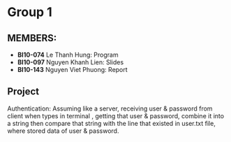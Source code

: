 Group 1
=======

## MEMBERS:
* **BI10-074** Le Thanh Hung: Program
* **BI10-097** Nguyen Khanh Lien: Slides 
* **BI10-143** Nguyen Viet Phuong: Report

## Project
Authentication: Assuming like a server, receiving user & password from client when types in terminal , getting that user & password, combine it into  a string then compare that string with the line that existed in user.txt file, where stored data of user & password. 